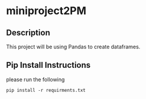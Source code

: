 # miniproject2PM

## Description
This project will be using Pandas to create dataframes.

## Pip Install Instructions

please run the following
```
pip install -r requirments.txt
```